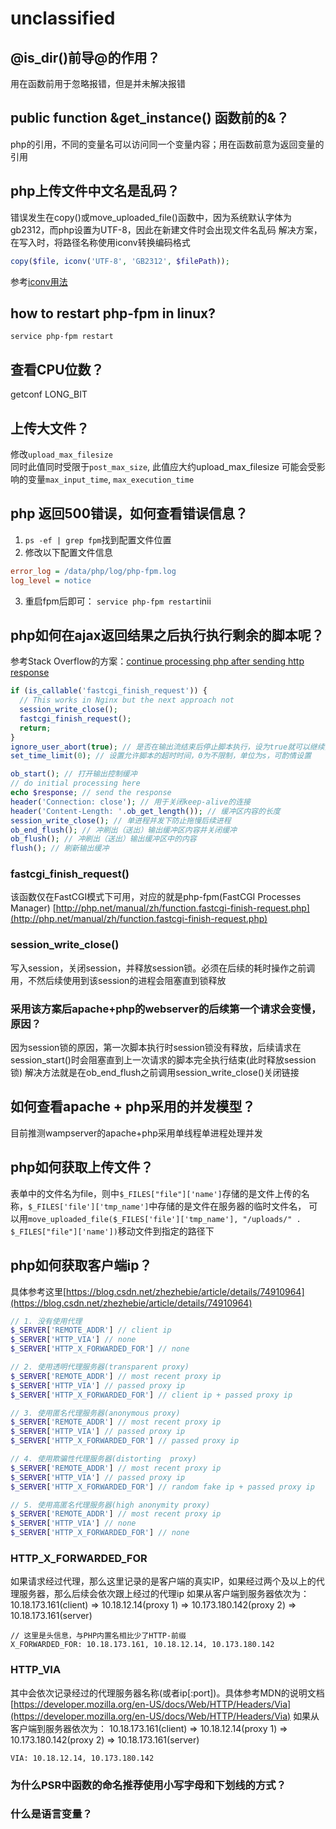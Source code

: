 # unclassified

## @is_dir()前导@的作用？
用在函数前用于忽略报错，但是并未解决报错

## public function &get_instance() 函数前的&？
php的引用，不同的变量名可以访问同一个变量内容；用在函数前意为返回变量的引用

## php上传文件中文名是乱码？
错误发生在copy()或move_uploaded_file()函数中，因为系统默认字体为gb2312，而php设置为UTF-8，因此在新建文件时会出现文件名乱码
解决方案，在写入时，将路径名称使用iconv转换编码格式
```php
copy($file, iconv('UTF-8', 'GB2312', $filePath));
```
参考[iconv用法](http://php.net/manual/zh/book.iconv.php)

## how to restart php-fpm in linux?
`service php-fpm restart`

## 查看CPU位数？
getconf LONG_BIT

## 上传大文件？
修改`upload_max_filesize`  
同时此值同时受限于`post_max_size`, 此值应大约upload_max_filesize
可能会受影响的变量`max_input_time`, `max_execution_time`

## php 返回500错误，如何查看错误信息？
1. `ps -ef | grep fpm`找到配置文件位置
2. 修改以下配置文件信息
```ini
error_log = /data/php/log/php-fpm.log
log_level = notice
```
3. 重启fpm后即可： `service php-fpm restart`inii

## php如何在ajax返回结果之后执行执行剩余的脚本呢？
参考Stack Overflow的方案：[continue processing php after sending http response
](https://stackoverflow.com/questions/15273570/continue-processing-php-after-sending-http-response)
```php
if (is_callable('fastcgi_finish_request')) {
  // This works in Nginx but the next approach not
  session_write_close();
  fastcgi_finish_request();
  return;
}
ignore_user_abort(true); // 是否在输出流结束后停止脚本执行，设为true就可以继续执行
set_time_limit(0); // 设置允许脚本的超时时间，0为不限制，单位为s，可酌情设置

ob_start(); // 打开输出控制缓冲
// do initial processing here
echo $response; // send the response
header('Connection: close'); // 用于关闭keep-alive的连接
header('Content-Length: '.ob_get_length()); // 缓冲区内容的长度
session_write_close(); // 单进程并发下防止拖慢后续进程
ob_end_flush(); // 冲刷出（送出）输出缓冲区内容并关闭缓冲
ob_flush(); // 冲刷出（送出）输出缓冲区中的内容
flush(); // 刷新输出缓冲
```

### fastcgi_finish_request()
该函数仅在FastCGI模式下可用，对应的就是php-fpm(FastCGI Processes Manager)
[http://php.net/manual/zh/function.fastcgi-finish-request.php](http://php.net/manual/zh/function.fastcgi-finish-request.php)

### session_write_close()
写入session，关闭session，并释放session锁。必须在后续的耗时操作之前调用，不然后续使用到该session的进程会阻塞直到锁释放

### 采用该方案后apache+php的webserver的后续第一个请求会变慢，原因？
因为session锁的原因，第一次脚本执行时session锁没有释放，后续请求在session_start()时会阻塞直到上一次请求的脚本完全执行结束(此时释放session锁)
解决方法就是在ob_end_flush之前调用session_write_close()关闭链接

## 如何查看apache + php采用的并发模型？
目前推测wampserver的apache+php采用单线程单进程处理并发

## php如何获取上传文件？
表单中的文件名为file，则中`$_FILES["file"]['name']`存储的是文件上传的名称，`$_FILES['file']['tmp_name']`中存储的是文件在服务器的临时文件名，
可以用`move_uploaded_file($_FILES['file']['tmp_name'], "/uploads/" . $_FILES["file"]['name'])`移动文件到指定的路径下

## php如何获取客户端ip？
具体参考这里[https://blog.csdn.net/zhezhebie/article/details/74910964](https://blog.csdn.net/zhezhebie/article/details/74910964)
```php
// 1. 没有使用代理
$_SERVER['REMOTE_ADDR'] // client ip
$_SERVER['HTTP_VIA'] // none
$_SERVER['HTTP_X_FORWARDED_FOR'] // none

// 2. 使用透明代理服务器(transparent proxy)
$_SERVER['REMOTE_ADDR'] // most recent proxy ip
$_SERVER['HTTP_VIA'] // passed proxy ip
$_SERVER['HTTP_X_FORWARDED_FOR'] // client ip + passed proxy ip

// 3. 使用匿名代理服务器(anonymous proxy)
$_SERVER['REMOTE_ADDR'] // most recent proxy ip
$_SERVER['HTTP_VIA'] // passed proxy ip
$_SERVER['HTTP_X_FORWARDED_FOR'] // passed proxy ip

// 4. 使用欺骗性代理服务器(distorting  proxy)
$_SERVER['REMOTE_ADDR'] // most recent proxy ip
$_SERVER['HTTP_VIA'] // passed proxy ip
$_SERVER['HTTP_X_FORWARDED_FOR'] // random fake ip + passed proxy ip

// 5. 使用高匿名代理服务器(high anonymity proxy)
$_SERVER['REMOTE_ADDR'] // most recent proxy ip
$_SERVER['HTTP_VIA'] // none
$_SERVER['HTTP_X_FORWARDED_FOR'] // none
```

### HTTP_X_FORWARDED_FOR
如果请求经过代理，那么这里记录的是客户端的真实IP，如果经过两个及以上的代理服务器，那么后续会依次跟上经过的代理ip 
如果从客户端到服务器依次为： 10.18.173.161(client) => 10.18.12.14(proxy 1) => 10.173.180.142(proxy 2) => 10.18.173.161(server)
```
// 这里是头信息，与PHP内置名相比少了HTTP-前缀
X_FORWARDED_FOR: 10.18.173.161, 10.18.12.14, 10.173.180.142
```

### HTTP_VIA
其中会依次记录经过的代理服务器名称(或者ip[:port])。具体参考MDN的说明文档
[https://developer.mozilla.org/en-US/docs/Web/HTTP/Headers/Via](https://developer.mozilla.org/en-US/docs/Web/HTTP/Headers/Via)
如果从客户端到服务器依次为： 10.18.173.161(client) => 10.18.12.14(proxy 1) => 10.173.180.142(proxy 2) => 10.18.173.161(server)
```
VIA: 10.18.12.14, 10.173.180.142
```

### 为什么PSR中函数的命名推荐使用小写字母和下划线的方式？

### 什么是语言变量？
